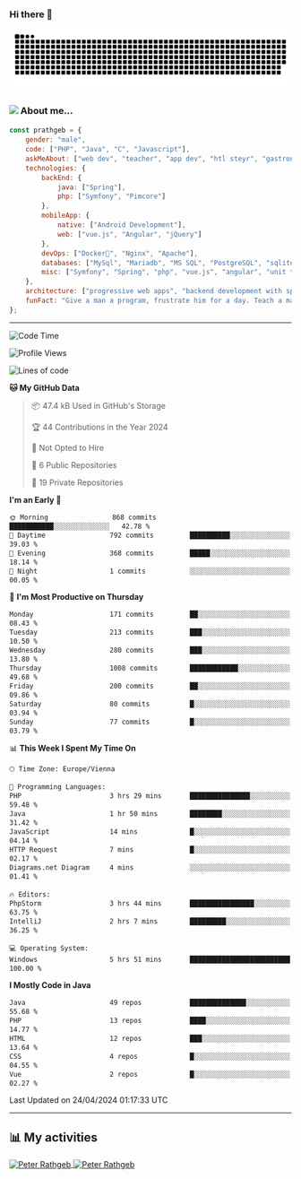 ### Hi there 👋

<div align="center">
  <img  src="https://github.com/1999AZZAR/1999AZZAR/blob/main/resources/img/grid-snake.svg"
       alt="snake" />
</div>

### <img src="https://media.giphy.com/media/VgCDAzcKvsR6OM0uWg/giphy.gif" width="50"> About me...  

```javascript
const prathgeb = {
    gender: "male",
    code: ["PHP", "Java", "C", "Javascript"],
    askMeAbout: ["web dev", "teacher", "app dev", "htl steyr", "gastronaut"],
    technologies: {
        backEnd: {
            java: ["Spring"],
            php: ["Symfony", "Pimcore"]
        },
        mobileApp: {
            native: ["Android Development"],
            web: ["vue.js", "Angular", "jQuery"]
        },
        devOps: ["Docker🐳", "Nginx", "Apache"],
        databases: ["MySql", "Mariadb", "MS SQL", "PostgreSQL", "sqlite"],
        misc: ["Symfony", "Spring", "php", "vue.js", "angular", "unit testing", "ci/cd using github actions"]
    },
    architecture: ["progressive web apps", "backend development with spring", "backend development with symfony"],
    funFact: "Give a man a program, frustrate him for a day. Teach a man to program, frustrate him for a lifetime."
};
```

---
<!--START_SECTION:waka-->
![Code Time](http://img.shields.io/badge/Code%20Time-588%20hrs%2043%20mins-blue)

![Profile Views](http://img.shields.io/badge/Profile%20Views-0-blue)

![Lines of code](https://img.shields.io/badge/From%20Hello%20World%20I%27ve%20Written-2.6%20million%20lines%20of%20code-blue)

**🐱 My GitHub Data** 

> 📦 47.4 kB Used in GitHub's Storage 
 > 
> 🏆 44 Contributions in the Year 2024
 > 
> 🚫 Not Opted to Hire
 > 
> 📜 6 Public Repositories 
 > 
> 🔑 19 Private Repositories 
 > 
**I'm an Early 🐤** 

```text
🌞 Morning                868 commits         ███████████░░░░░░░░░░░░░░   42.78 % 
🌆 Daytime                792 commits         ██████████░░░░░░░░░░░░░░░   39.03 % 
🌃 Evening                368 commits         █████░░░░░░░░░░░░░░░░░░░░   18.14 % 
🌙 Night                  1 commits           ░░░░░░░░░░░░░░░░░░░░░░░░░   00.05 % 
```
📅 **I'm Most Productive on Thursday** 

```text
Monday                   171 commits         ██░░░░░░░░░░░░░░░░░░░░░░░   08.43 % 
Tuesday                  213 commits         ███░░░░░░░░░░░░░░░░░░░░░░   10.50 % 
Wednesday                280 commits         ███░░░░░░░░░░░░░░░░░░░░░░   13.80 % 
Thursday                 1008 commits        ████████████░░░░░░░░░░░░░   49.68 % 
Friday                   200 commits         ██░░░░░░░░░░░░░░░░░░░░░░░   09.86 % 
Saturday                 80 commits          █░░░░░░░░░░░░░░░░░░░░░░░░   03.94 % 
Sunday                   77 commits          █░░░░░░░░░░░░░░░░░░░░░░░░   03.79 % 
```


📊 **This Week I Spent My Time On** 

```text
🕑︎ Time Zone: Europe/Vienna

💬 Programming Languages: 
PHP                      3 hrs 29 mins       ███████████████░░░░░░░░░░   59.48 % 
Java                     1 hr 50 mins        ████████░░░░░░░░░░░░░░░░░   31.42 % 
JavaScript               14 mins             █░░░░░░░░░░░░░░░░░░░░░░░░   04.14 % 
HTTP Request             7 mins              █░░░░░░░░░░░░░░░░░░░░░░░░   02.17 % 
Diagrams.net Diagram     4 mins              ░░░░░░░░░░░░░░░░░░░░░░░░░   01.41 % 

🔥 Editors: 
PhpStorm                 3 hrs 44 mins       ████████████████░░░░░░░░░   63.75 % 
IntelliJ                 2 hrs 7 mins        █████████░░░░░░░░░░░░░░░░   36.25 % 

💻 Operating System: 
Windows                  5 hrs 51 mins       █████████████████████████   100.00 % 
```

**I Mostly Code in Java** 

```text
Java                     49 repos            ██████████████░░░░░░░░░░░   55.68 % 
PHP                      13 repos            ████░░░░░░░░░░░░░░░░░░░░░   14.77 % 
HTML                     12 repos            ███░░░░░░░░░░░░░░░░░░░░░░   13.64 % 
CSS                      4 repos             █░░░░░░░░░░░░░░░░░░░░░░░░   04.55 % 
Vue                      2 repos             █░░░░░░░░░░░░░░░░░░░░░░░░   02.27 % 
```




 Last Updated on 24/04/2024 01:17:33 UTC
<!--END_SECTION:waka-->

---
  ## 📊 My activities
  <a href="https://github.com/prathgeb">
    <img width=450 height=170 align="center" alt="Peter Rathgeb" src="https://github-readme-stats.vercel.app/api?username=prathgeb&include_all_commits=true&count_private=true&theme=midnight-purple&show_icons=true&bg_color=0D1117&hide_border=true" />
  </a>
  <a href="https://github.com/prathgeb">
    <img align="center" alt="Peter Rathgeb" src="https://github-readme-stats.vercel.app/api/top-langs/?username=prathgeb&include_all_commits=true&count_private=true&theme=midnight-purple&show_icons=true&layout=compact&bg_color=0D1117&hide_border=true" />
  </a>
